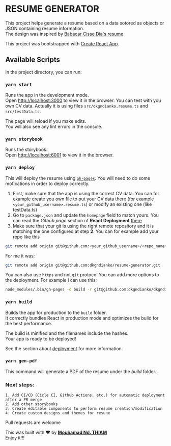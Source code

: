 # RESUME GENERATOR

This project helps generate a resume based on a data sotored as objects or JSON containing resume information.\
The design was inspired by [Babacar Cisse Dia's resume](https://babacar-cisse-dia.com/resume)


This project was bootstrapped with [Create React App](https://github.com/facebook/create-react-app).

## Available Scripts

In the project directory, you can run:

### `yarn start`

Runs the app in the development mode.\
Open [http://localhost:3000](http://localhost:3000) to view it in the browser. You can test with you own CV data. Actually it is using files `src/dkgndianko.resume.ts` and `src/testData.ts`.

The page will reload if you make edits.\
You will also see any lint errors in the console.

### `yarn storybook`

Runs the storybook.\
Open [http://localhost:6001](http://localhost:6001) to view it in the browser.


### `yarn deploy`

This will deploy the resume using [`gh-pages`](https://www.npmjs.com/package/gh-pages). You will need to do some mofications in order to deploy correctly.
1. First, make sure that the app is using the correct CV data. You can for example create you own file to put your CV data there (for example `<your_github_username>.resume.ts`) or modify an existing one (like testData.ts)
2. Go to `package.json` and update the `homepage` field to match yours. You can read the *Github page* section of **React Deployment** [there](https://create-react-app.dev/docs/deployment/#github-pages)
3. Make sure that your git is using the right remote repository and it is matching the one configured at step **2**. You can for example add your repo like this
```bash
git remote add origin git@github.com:<your_github_username>/<repo_name>.git
```
For me it was:
```bash
git remote add origin git@github.com:dkgndianko/resume-generator.git
```
You can also use `https` and not `git` protocol
You can add more options to the deployment. For example I can use this:
```bash
node_modules/.bin/gh-pages -d build -r git@github.com:dkgndianko/dkgndianko-resume.git -m "Fixing layout" -u "Mouhamad Ndiankho THIAM <thiamouhamadpro@gmail.com>"
```

### `yarn build`

Builds the app for production to the `build` folder.\
It correctly bundles React in production mode and optimizes the build for the best performance.

The build is minified and the filenames include the hashes.\
Your app is ready to be deployed!

See the section about [deployment](https://facebook.github.io/create-react-app/docs/deployment) for more information.

### `yarn gen-pdf`
This command will generate a PDF of the resume under the *build* folder.


### Next steps:
    1. Add CI/CD (Cicle CI, Github Actions, etc.) for automatic deployment after a PR merge
    2. Add other storybooks
    3. Create editable components to perform resume creation/modification
    4. Create custom designs and themes for resune

Pull requests are welcome

This was built with :heart: by [**Mouhamad Nd. THIAM**](https://github.com/dkgndianko)\
Enjoy it!!!

